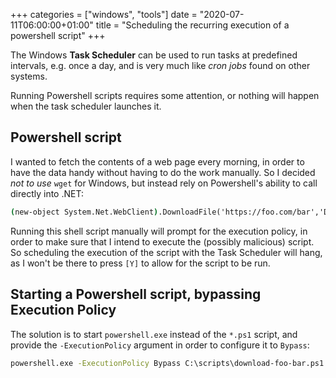 +++
categories = ["windows", "tools"]
date =  "2020-07-11T06:00:00+01:00"
title = "Scheduling the recurring execution of a powershell script"
+++

The Windows **Task Scheduler** can be used to run tasks at predefined intervals,
e.g. once a day, and is very much like _cron jobs_ found on other systems.

Running Powershell scripts requires some attention, or nothing will happen when the
task scheduler launches it.

## Powershell script

I wanted to fetch the contents of a web page every morning, in order to have the
data handy without having to do the work manually. So I decided _not to use_ `wget`
for Windows, but instead rely on Powershell's ability to call directly into .NET:

```cmd
(new-object System.Net.WebClient).DownloadFile('https://foo.com/bar','D:\Data\bar.txt')
```

Running this shell script manually will prompt for the execution policy, in order
to make sure that I intend to execute the (possibly malicious) script. So scheduling
the execution of the script with the Task Scheduler will hang, as I won't be there
to press `[Y]` to allow for the script to be run.

## Starting a Powershell script, bypassing Execution Policy

The solution is to start `powershell.exe` instead of the `*.ps1` script, and
provide the `-ExecutionPolicy` argument in order to configure it to `Bypass`:

```cmd
powershell.exe -ExecutionPolicy Bypass C:\scripts\download-foo-bar.ps1
```
